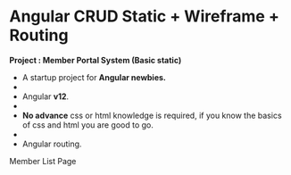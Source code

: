 # Angular CRUD  Static + Wireframe + Routing

**Project : Member Portal System (Basic static)**

- A startup project for **Angular newbies.**
- 
- Angular **v12**.
- 
- **No advance** css or html knowledge is required, if you know the basics of css and html you are good to go.
- 
- Angular routing.

Member List Page
